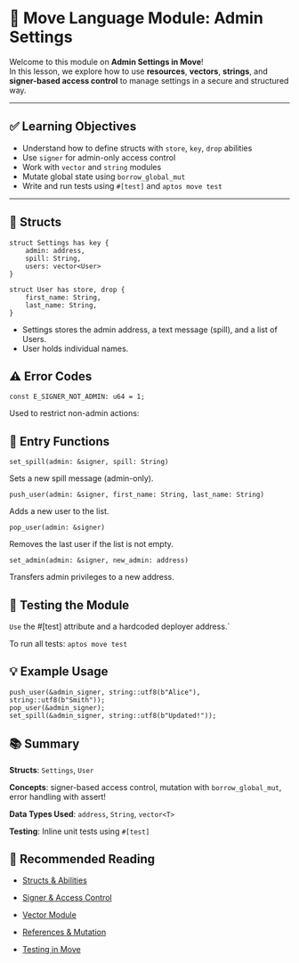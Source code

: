 # 📘 Move Language Module: Admin Settings

Welcome to this module on **Admin Settings in Move**!  
In this lesson, we explore how to use **resources**, **vectors**, **strings**, and **signer-based access control** to manage settings in a secure and structured way.

---

## ✅ Learning Objectives

- Understand how to define structs with `store`, `key`, `drop` abilities
- Use `signer` for admin-only access control
- Work with `vector` and `string` modules
- Mutate global state using `borrow_global_mut`
- Write and run tests using `#[test]` and `aptos move test`

---

## 🧱 Structs

```move
struct Settings has key {
    admin: address,
    spill: String,
    users: vector<User>
}

struct User has store, drop {
    first_name: String,
    last_name: String,
}
```

- Settings stores the admin address, a text message (spill), and a list of Users.
- User holds individual names.

## ⚠️ Error Codes

`const E_SIGNER_NOT_ADMIN: u64 = 1;`

Used to restrict non-admin actions:

## 🚀 Entry Functions

`set_spill(admin: &signer, spill: String)`

Sets a new spill message (admin-only).

`push_user(admin: &signer, first_name: String, last_name: String)`

Adds a new user to the list.

`pop_user(admin: &signer)`

Removes the last user if the list is not empty.

`set_admin(admin: &signer, new_admin: address)`

Transfers admin privileges to a new address.

## 🧪 Testing the Module

`Use` the #[test] attribute and a hardcoded deployer address.`

To run all tests:
`aptos move test`

## 💡 Example Usage

```move
push_user(&admin_signer, string::utf8(b"Alice"), string::utf8(b"Smith"));
pop_user(&admin_signer);
set_spill(&admin_signer, string::utf8(b"Updated!"));
```

## 📚 Summary

**Structs**: `Settings`, `User`

**Concepts**: signer-based access control, mutation with `borrow_global_mut`, error handling with assert!

**Data Types Used**: `address`, `String`, `vector<T>`

**Testing**: Inline unit tests using `#[test]`

## 📖 Recommended Reading

- [Structs & Abilities](https://aptos.dev/en/build/smart-contracts/book/resources#abilities)

- [Signer & Access Control](https://aptos.dev/en/build/smart-contracts/book/signer/)

- [Vector Module](https://aptos.dev/en/build/smart-contracts/book/vector#operations)

- [References & Mutation](https://aptos.dev/en/build/smart-contracts/book/references)

- [Testing in Move](https://aptos.dev/en/build/move/move-cli/testing/)
